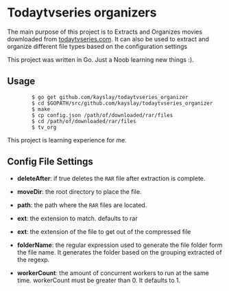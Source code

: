 # Todaytvseries organizers

The main purpose of this project is to Extracts and Organizes movies downloaded from [todaytvseries.com](todaytvseries.com). It can also be used to 
extract and organize different file types based on the configuration settings

This project was written in Go. Just a Noob learning new things :).

## Usage

            $ go get github.com/kayslay/todaytvseries_organizer
            $ cd $GOPATH/src/github.com/kayslay/todaytvseries_organizer
            $ make
            $ cp config.json /path/of/downloaded/rar/files
            $ cd /path/of/downloaded/rar/files
            $ tv_org

This project is learning experience for me.

## Config File Settings

- **deleteAfter**: if true deletes the `RAR` file after extraction is complete.

- **moveDir**: the root directory to place the file.

- **path**: the path where the `RAR` files are located.

- **ext**: the extension to match. defaults to rar

- **ext**: the extension of the file to get out of the compressed file

- **folderName**: the regular expression used to generate the file folder form the file name. It generates the folder based on the grouping extracted of the regexp.

- **workerCount**: the amount of concurrent workers to run at the same time. workerCount must be greater than 0. It defaults to 1.